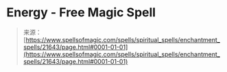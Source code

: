 <!--yml
category: 未分类
date: 2024-06-12 19:05:20
-->

# Energy - Free Magic Spell

> 来源：[https://www.spellsofmagic.com/spells/spiritual_spells/enchantment_spells/21643/page.html#0001-01-01](https://www.spellsofmagic.com/spells/spiritual_spells/enchantment_spells/21643/page.html#0001-01-01)